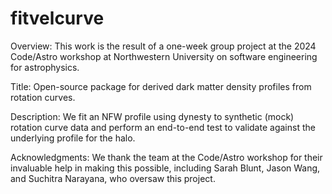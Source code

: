 # fitvelcurve
Overview: This work is the result of a one-week group project at the 2024 Code/Astro workshop at Northwestern University on software engineering for astrophysics.

Title: Open-source package for derived dark matter density profiles from rotation curves.

Description: We fit an NFW profile using dynesty to synthetic (mock) rotation curve data and perform an end-to-end test to validate against the underlying profile for the halo. 

Acknowledgments: We thank the team at the Code/Astro workshop for their invaluable help in making this possible, including Sarah Blunt, Jason Wang, and Suchitra Narayana, who oversaw this project. 
